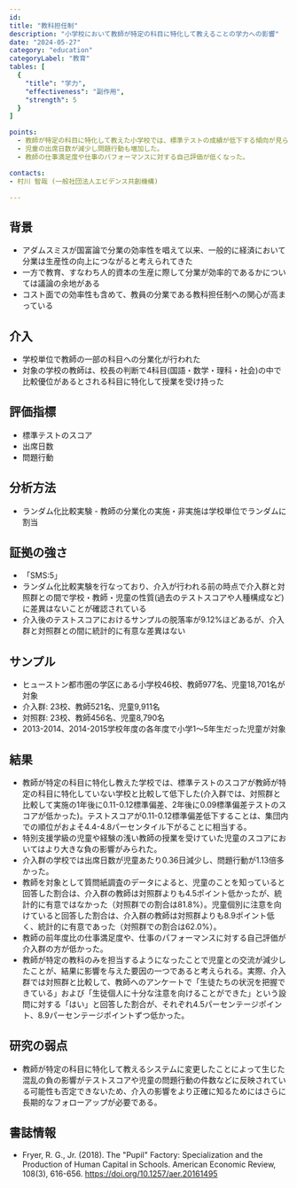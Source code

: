 ```yaml
---
id: 
title: "教科担任制"
description: "小学校において教師が特定の科目に特化して教えることの学力への影響"
date: "2024-05-27"
category: "education"
categoryLabel: "教育"
tables: [
  {
    "title": "学力",
    "effectiveness": "副作用",
    "strength": 5
  }
]

points: 
  - 教師が特定の科目に特化して教えた小学校では、標準テストの成績が低下する傾向が見られた。
  - 児童の出席日数が減少し問題行動も増加した。
  - 教師の仕事満足度や仕事のパフォーマンスに対する自己評価が低くなった。

contacts:
- 村川 智哉 (一般社団法人エビデンス共創機構)

---
```


## 背景
- アダムスミスが国富論で分業の効率性を唱えて以来、一般的に経済において分業は生産性の向上につながると考えられてきた
- 一方で教育、すなわち人的資本の生産に際して分業が効率的であるかについては議論の余地がある
- コスト面での効率性も含めて、教員の分業である教科担任制への関心が高まっている

## 介入
  - 学校単位で教師の一部の科目への分業化が行われた
  - 対象の学校の教師は、校長の判断で4科目(国語・数学・理科・社会)の中で比較優位があるとされる科目に特化して授業を受け持った

## 評価指標
- 標準テストのスコア
- 出席日数
- 問題行動

## 分析方法
  - ランダム化比較実験 - 教師の分業化の実施・非実施は学校単位でランダムに割当

## 証拠の強さ
  - 「SMS:5」
  - ランダム化比較実験を行なっており、介入が行われる前の時点で介入群と対照群との間で学校・教師・児童の性質(過去のテストスコアや人種構成など)に差異はないことが確認されている
- 介入後のテストスコアにおけるサンプルの脱落率が9.12%ほどあるが、介入群と対照群との間に統計的に有意な差異はない

## サンプル
- ヒューストン都市圏の学区にある小学校46校、教師977名、児童18,701名が対象
- 介入群: 23校、教師521名、児童9,911名
- 対照群: 23校、教師456名、児童8,790名
- 2013-2014、2014-2015学校年度の各年度で小学1〜5年生だった児童が対象

## 結果
- 教師が特定の科目に特化し教えた学校では、標準テストのスコアが教師が特定の科目に特化していない学校と比較して低下した(介入群では、対照群と比較して実施の1年後に0.11-0.12標準偏差、2年後に0.09標準偏差テストのスコアが低かった)。テストスコアが0.11-0.12標準偏差低下することは、集団内での順位がおよそ4.4-4.8パーセンタイル下がることに相当する。
- 特別支援学級の児童や経験の浅い教師の授業を受けていた児童のスコアにおいてはより大きな負の影響がみられた。
- 介入群の学校では出席日数が児童あたり0.36日減少し、問題行動が1.13倍多かった。
- 教師を対象として質問紙調査のデータによると、児童のことを知っていると回答した割合は、介入群の教師は対照群よりも4.5ポイント低かったが、統計的に有意ではなかった（対照群での割合は81.8%）。児童個別に注意を向けていると回答した割合は、介入群の教師は対照群よりも8.9ポイント低く、統計的に有意であった（対照群での割合は62.0%）。
- 教師の前年度比の仕事満足度や、仕事のパフォーマンスに対する自己評価が介入群の方が低かった。
- 教師が特定の教科のみを担当するようになったことで児童との交流が減少したことが、結果に影響を与えた要因の一つであると考えられる。実際、介入群では対照群と比較して、教師へのアンケートで「生徒たちの状況を把握できている」および「生徒個人に十分な注意を向けることができた」という設問に対する「はい」と回答した割合が、それぞれ4.5パーセンテージポイント、8.9パーセンテージポイントずつ低かった。

## 研究の弱点
- 教師が特定の科目に特化して教えるシステムに変更したことによって生じた混乱の負の影響がテストスコアや児童の問題行動の件数などに反映されている可能性も否定できないため、介入の影響をより正確に知るためにはさらに長期的なフォローアップが必要である。

## 書誌情報
  - Fryer, R. G., Jr. (2018). The "Pupil" Factory: Specialization and the Production of Human Capital in Schools. American Economic Review, 108(3), 616-656. https://doi.org/10.1257/aer.20161495
